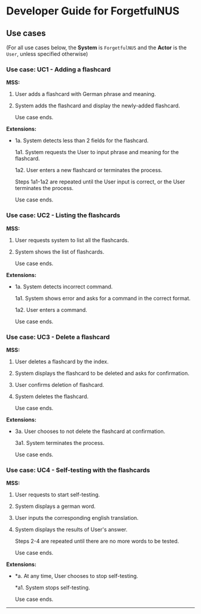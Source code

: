 # **Developer Guide for ForgetfulNUS**
## Use cases

(For all use cases below, the **System** is `ForgetfulNUS` and the **Actor** is the `User`, unless specified otherwise)

### Use case: UC1 - Adding a flashcard

**MSS:**

1.  User adds a flashcard with German phrase and meaning.
2.  System adds the flashcard and display the newly-added flashcard.

    Use case ends.

**Extensions:**

* 1a. System detects less than 2 fields for the flashcard.

    1a1. System requests the User to input phrase and meaning for the flashcard. 
    
    1a2. User enters a new flashcard or terminates the process.
    
    Steps 1a1-1a2 are repeated until the User input is correct, or the User terminates the process.

   Use case ends.

### Use case: UC2 - Listing the flashcards

**MSS:**

1.  User requests system to list all the flashcards.
2.  System shows the list of flashcards.
    
    Use case ends.

**Extensions:**

* 1a. System detects incorrect command.

    1a1. System shows error and asks for a command in the correct format. 
    
    1a2. User enters a command.

   Use case ends.

### Use case: UC3 - Delete a flashcard

**MSS:**

1.  User deletes a flashcard by the index.
2.  System displays the flashcard to be deleted and asks for confirmation.
3.  User confirms deletion of flashcard.
4.  System deletes the flashcard.
    
    Use case ends.

**Extensions:**

* 3a. User chooses to not delete the flashcard at confirmation.

    3a1. System terminates the process. 
    
   Use case ends.
   
### Use case: UC4 - Self-testing with the flashcards

**MSS:**

1. User requests to start self-testing.
2. System displays a german word.
3. User inputs the corresponding english translation.
4. System displays the results of User's answer.
    
    Steps 2-4 are repeated until there are no more words to be tested.    
    
    Use case ends.

**Extensions:**
   
* *a. At any time, User chooses to stop self-testing.
      
   *a1. System stops self-testing.
      
   Use case ends.
    

--------------------------------------------------------------------------------------------------------------------
